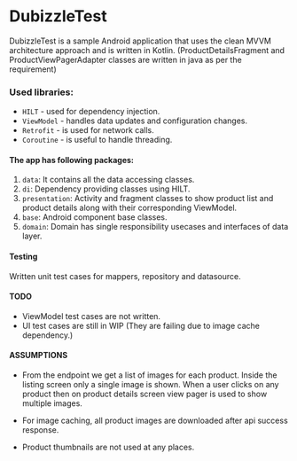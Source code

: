 # DubizzleTest

DubizzleTest is a sample Android application that uses the clean MVVM architecture approach and is written in Kotlin.
(ProductDetailsFragment and ProductViewPagerAdapter classes are written in java as per the requirement)

### Used libraries: ###
- `HILT` - used for dependency injection.
- `ViewModel` - handles data updates and configuration changes.
- `Retrofit` - is used for network calls.
- `Coroutine` - is useful to handle threading.

#### The app has following packages:
1. `data`: It contains all the data accessing classes.
2. `di`: Dependency providing classes using HILT.
4. `presentation`: Activity and fragment classes to show product list and product details along with their corresponding ViewModel.
7. `base`: Android component base classes.
8. `domain`: Domain has single responsibility usecases and interfaces of data layer.

#### Testing
Written unit test cases for mappers, repository and datasource.

#### TODO
- ViewModel test cases are not written.
- UI test cases are still in WIP (They are failing due to image cache dependency.)

#### ASSUMPTIONS
- From the endpoint we get a list of images for each product. 
  Inside the listing screen only a single image is shown.
  When a user clicks on any product then on product details screen view pager is used to show multiple images.
    
- For image caching, all product images are downloaded after api success response.

- Product thumbnails are not used at any places.
 

